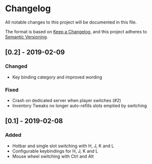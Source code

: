 # Changelog
All notable changes to this project will be documented in this file.

The format is based on [Keep a Changelog](https://keepachangelog.com/en/1.0.0/),
and this project adheres to [Semantic Versioning](https://semver.org/spec/v2.0.0.html).

## [0.2] - 2019-02-09
### Changed
- Key binding category and improved wording
### Fixed
- Crash on dedicated server when player switches (#2)
- Inventory Tweaks no longer auto-refills slots emptied by switching

## [0.1] - 2019-02-08
### Added
- Hotbar and single slot switching with H, J, K and L
- Configurable keybindings for H, J, K and L
- Mouse wheel switching with Ctrl and Alt
